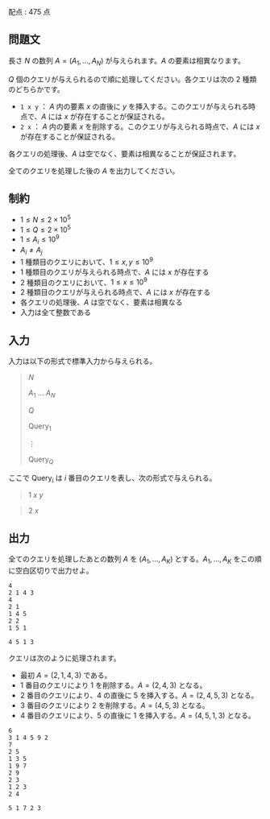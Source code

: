 配点 : $475$ 点

## 問題文

長さ $N$ の数列 $A=(A_1,\ldots,A_N)$ が与えられます。$A$ の要素は相異なります。

$Q$ 個のクエリが与えられるので順に処理してください。各クエリは次の $2$ 種類のどちらかです。

- `1 x y` ： $A$ 内の要素 $x$ の直後に $y$ を挿入する。このクエリが与えられる時点で、$A$ には $x$ が存在することが保証される。
- `2 x` ： $A$ 内の要素 $x$ を削除する。このクエリが与えられる時点で、$A$ には $x$ が存在することが保証される。

各クエリの処理後、$A$ は空でなく、要素は相異なることが保証されます。

全てのクエリを処理した後の $A$ を出力してください。

## 制約

- $1 \leq N \leq 2\times 10^5$
- $1 \leq Q \leq 2\times 10^5$
- $1 \leq A_i \leq 10^9$
- $A_i \neq A_j$
- $1$ 種類目のクエリにおいて、$1 \leq x,y \leq 10^9$
- $1$ 種類目のクエリが与えられる時点で、$A$ には $x$ が存在する
- $2$ 種類目のクエリにおいて、$1 \leq x \leq 10^9$
- $2$ 種類目のクエリが与えられる時点で、$A$ には $x$ が存在する
- 各クエリの処理後、$A$ は空でなく、要素は相異なる
- 入力は全て整数である

## 入力

入力は以下の形式で標準入力から与えられる。

> $N$
> 
> $A_1$ $\ldots$ $A_N$
> 
> $Q$
> 
> $\mathrm{Query}_1$
> 
> $\vdots$
> 
> $\mathrm{Query}_Q$

ここで $\mathrm{Query}_i$ は $i$ 番目のクエリを表し、次の形式で与えられる。

> $1$ $x$ $y$

> $2$ $x$

## 出力

全てのクエリを処理したあとの数列 $A$ を $(A_1,\ldots,A_K)$ とする。$A_1,\ldots,A_K$ をこの順に空白区切りで出力せよ。

```input1
4
2 1 4 3
4
2 1
1 4 5
2 2
1 5 1
```

```output1
4 5 1 3
```

クエリは次のように処理されます。

- 最初 $A=(2,1,4,3)$ である。
- $1$ 番目のクエリにより $1$ を削除する。$A=(2,4,3)$ となる。
- $2$ 番目のクエリにより、$4$ の直後に $5$ を挿入する。$A=(2,4,5,3)$ となる。
- $3$ 番目のクエリにより $2$ を削除する。$A=(4,5,3)$ となる。
- $4$ 番目のクエリにより、$5$ の直後に $1$ を挿入する。$A=(4,5,1,3)$ となる。

```input2
6
3 1 4 5 9 2
7
2 5
1 3 5
1 9 7
2 9
2 3
1 2 3
2 4
```

```output2
5 1 7 2 3
```